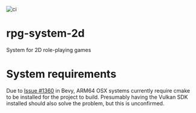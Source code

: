 ![ci](https://github.com/JacobALundgren/rpg-system-2d/actions/workflows/ci/badge.svg)

# rpg-system-2d
System for 2D role-playing games

# System requirements
Due to [Issue #1360](https://github.com/bevyengine/bevy/issues/1360) in Bevy, ARM64 OSX systems currently require cmake
to be installed for the project to build. Presumably having the Vulkan SDK installed should also solve the problem, but
this is unconfirmed.
